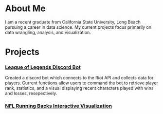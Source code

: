 # About Me

I am a recent graduate from California State University, Long Beach pursuing a career in data science. My current projects focus primarily on data wrangling, analysis, and visualization. 

# Projects

### [League of Legends Discord Bot](../projects/discord_bot.html)
Created a discord bot which connects to the Riot API and collects data for players. Current functions allow users to command the bot to retrieve player rank, statistics, and a visual displaying recent characters played with wins and losses, resepectively.

### [NFL Running Backs Interactive Visualization](../projects/nfl_running_backs.html)
